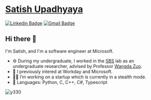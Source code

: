 

<!--
**SatishUpadhyaya/SatishUpadhyaya** is a ✨ _special_ ✨ repository because its `README.md` (this file) appears on your GitHub profile.

Here are some ideas to get you started:

- 🔭 I’m currently working on ...
- 🌱 I’m currently learning ...
- 👯 I’m looking to collaborate on ...
- 🤔 I’m looking for help with ...
- 💬 Ask me about ...
- 📫 How to reach me: ...
- 😄 Pronouns: ...
- ⚡ Fun fact: ...
-->

# [Satish Upadhyaya](https://satishupadhyaya.github.io/)
[![Linkedin Badge](https://img.shields.io/badge/-satishupadhyaya-blue?style=flat-square&logo=Linkedin&logoColor=white&link=https://www.linkedin.com/in/satishupadhyaya/)](https://www.linkedin.com/in/satishupadhyaya/)
[![Gmail Badge](https://img.shields.io/badge/-satishrajupadhyaya@gmail.com-c14438?style=flat-square&logo=Gmail&logoColor=white&link=mailto:satishrajupadhyaya@gmail.com)](mailto:satishrajupadhyaya@gmail.com)

## Hi there 👋

I'm Satish, and I'm a software engineer at Microsoft.

- ⚙️ During my undergraduate, I worked in the [SBS](https://www.colorado.edu/lab/sbs) lab as an undergraduate researcher, advised by Professor [Wangda Zuo](https://www.colorado.edu/ceae/wangda-zuo).
- 🦄 I previously intered at Workday and Microsoft.
- 🧑‍💼 I’m working on a startup which is currently in a stealth mode.
- 🔧 Languages: Python, C, C++, C#, Typescript

<p align="left"> <img src="https://komarev.com/ghpvc/?username=satishupadhyaya&label=Profile%20views&color=0e75b6&style=classic" alt="y330" /> </p>
